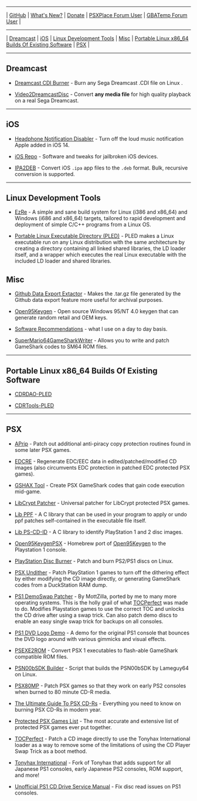 
-----------------------------------------

| [GitHub](https://github.com/alex-free) | [What's New?](https://github.com/alex-free/alex-free.github.io/commits/master) | [Donate](https://github.com/sponsors/alex-free) | [PSXPlace Forum User](https://www.psx-place.com/members/alexfree.127641/) | [GBATemp Forum User](https://gbatemp.net/members/alexfree.573749/) | 

-----------------------------------------

| [Dreamcast](#dreamcast) | [iOS](#ios) | [Linux Development Tools](#linux-development-tools) | [Misc](#misc) | [Portable Linux x86_64 Builds Of Existing Software](#portable-linux-x86_64-builds-of-existing-software) | [PSX](#psx) |

-----------------------------------------

## Dreamcast

*   [Dreamcast CDI Burner](dcdib) - Burn any Sega Dreamcast .CDI file on Linux .

*   [Video2DreamcastDisc](video2dreamcastdisc) - Convert **any media file** for high quality playback on a real Sega Dreamcast.

-----------------------------------------

## iOS

*   [Headphone Notification Disabler](headphone-notification-disabler) - Turn off the loud music notification Apple added in iOS 14.

*   [iOS Repo](ios-repo) - Software and tweaks for jailbroken iOS devices.

*   [IPA2DEB](ipa2deb) - Convert iOS `.ipa` app files to the `.deb` format. Bulk, recursive conversion is supported.

-----------------------------------------

## Linux Development Tools

*   [EzRe](ezre) - A simple and sane build system for Linux (i386 and x86_64) and Windows (i686 and x86_64) targets, tailored to rapid development and deployment of simple C/C++ programs from a Linux OS.

*   [Portable Linux Executable Directory (PLED)](pled) - PLED makes a Linux executable run on any Linux distribution with the same architecture by creating a directory containing all linked shared libraries, the LD loader itself, and a wrapper which executes the real Linux executable with the included LD loader and shared libraries.

## Misc

*   [Github Data Export Extactor](gdee) - Makes the .tar.gz file generated by the Github data export feature more useful for archival purposes.

*   [Open95Keygen](open95keygen) - Open source Windows 95/NT 4.0 keygen that can generate random retail and OEM keys.

*   [Software Recommendations](software-recommendations) - what I use on a day to day basis.

*   [SuperMario64GameSharkWriter](sm64gsw) - Allows you to write and patch GameShark codes to SM64 ROM files.

-----------------------------------------

## Portable Linux x86_64 Builds Of Existing Software

*   [CDRDAO-PLED](cdrdao)

*   [CDRTools-PLED](cdrtools)

-----------------------------------------

## PSX

*   [APrip](aprip) - Patch out additional anti-piracy copy protection routines found in some later PSX games.

*   [EDCRE](edcre) - Regenerate EDC/EEC data in edited/patched/modified CD images (also circumvents EDC protection in patched EDC protected PSX games).

*   [GSHAX Tool](gshax-tool) - Create PSX GameShark codes that gain code execution mid-game.

*   [LibCrypt Patcher](libcrypt-patcher) - Universal patcher for LibCrypt protected PSX games.

*   [Lib PPF](lib-ppf) - A C library that can be used in your program to apply or undo ppf patches self-contained in the executable file itself.

*   [Lib PS-CD-ID](lib-ps-cd-id) - A C library to identify PlayStation 1 and 2 disc images.

*   [Open95KeygenPSX](open95keygen-psx) - Homebrew port of [Open95Keygen](https://github.com/alex-free/open95keygen) to the Playstation 1 console.

*   [PlayStation Disc Burner](psdb) - Patch and burn PS2/PS1 discs on Linux.

*   [PSX Undither](psx-undither) - Patch PlayStation 1 games to turn off the dithering effect by either modifying the CD image directly, or generating GameShark codes from a DuckStation RAM dump.

*   [PS1 DemoSwap Patcher](ps1demoswap) - By MottZilla, ported by me to many more operating systems. This is the holly grail of what [TOCPerfect](tocperfect) was made to do. Modifies Playstation games to use the correct TOC and unlocks the CD drive after using a swap trick. Can also patch demo discs to enable an easy single swap trick for backups on all consoles.

*   [PS1 DVD Logo Demo](ps1-dvd-logo-demo) - A demo for the original PS1 console that bounces the DVD logo around with various gimmicks and visual effects.

*   [PSEXE2ROM](psexe2rom) - Convert PSX 1 executables to flash-able GameShark compatible ROM files.

*   [PSN00bSDK Builder](psn00bsdk-builder) - Script that builds the PSN00bSDK by Lameguy64 on Linux.

*   [PSX80MP](psx80mp) - Patch PSX games so that they work on early PS2 consoles when burned to 80 minute CD-R media.

*   [The Ultimate Guide To PSX CD-Rs](psx-cdr) - Everything you need to know on burning PSX CD-Rs in modern year.

*   [Protected PSX Games List](tonyhax-international/anti-piracy-bypass) - The most accurate and extensive list of protected PSX games ever put together.

*   [TOCPerfect](tocperfect)  - Patch a CD image directly to use the Tonyhax International loader as a way to remove some of the limitations of using the CD Player Swap Trick as a boot method.

*   [Tonyhax International](tonyhax-international) - Fork of Tonyhax that adds support for all Japanese PS1 consoles, early Japanese PS2 consoles, ROM support, and more!

*   [Unofficial PS1 CD Drive Service Manual](unofficial-ps1-cd-drive-service-manual) - Fix disc read issues on PS1 consoles.
